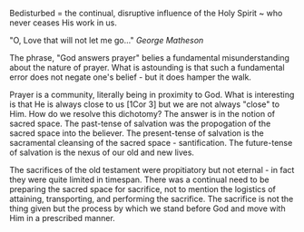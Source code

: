 Bedisturbed
= the continual, disruptive influence of the Holy Spirit ~ who never ceases His work in us.


"O, Love that will not let me go..." _George Matheson_


The phrase, "God answers prayer" belies a fundamental misunderstanding about the nature of prayer.
What is astounding is that such a fundamental error does not negate one's belief - but it does hamper the walk.

Prayer is a community, literally being in proximity to God.
What is interesting is that He is always close to us [1Cor 3] but we are not always "close" to Him.
How do we resolve this dichotomy?
The answer is in the notion of sacred space.
The past-tense of salvation was the propogation of the sacred space into the believer.
The present-tense of salvation is the sacramental cleansing of the sacred space - santification.
The future-tense of salvation is the nexus of our old and new lives.

The sacrifices of the old testament were propitiatory but not eternal - in fact they were quite limited in timespan.
There was a continual need to be preparing the sacred space for sacrifice, not to mention the logistics of attaining, transporting, and performing the sacrifice.
The sacrifice is not the thing given but the process by which we stand before God and move with Him in a prescribed manner.